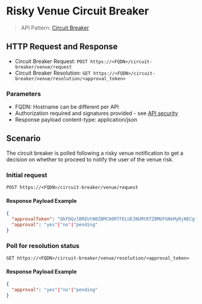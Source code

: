 # Risky Venue Circuit Breaker

> API Pattern: [Circuit Breaker](../../../api-patterns.md#circuit-breaker)

## HTTP Request and Response

- Circuit Breaker Request: ```POST https://<FQDN>/circuit-breaker/venue/request```
- Circuit Breaker Resolution: ```GET https://<FQDN>/circuit-breaker/venue/resolution/<approval_token>```

### Parameters

- FQDN: Hostname can be different per API
- Authorization required and signatures provided - see [API security](../../../api-security.md)
- Response payload content-type: application/json

## Scenario

The circuit breaker is polled following a risky venue notification to get a decision on whether to proceed to notify the user of the venue risk.

### Initial request
```POST https://<FQDN>/circuit-breaker/venue/request```

#### Response Payload Example

```json
{
  "approvalToken": "QkFDQzlBREUtN0ZBMC00RTFELUE3NUMtRTZBMUFGNkMyRjNECg",
  "approval": "yes"|"no"|"pending"  
}
```

### Poll for resolution status

```GET https://<FQDN>/circuit-breaker/venue/resolution/<approval_token>```

#### Response Payload Example

```json
{
  "approval": "yes"|"no"|"pending"
}
```
